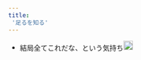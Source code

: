 ```yaml
---
title:
 '足るを知る'
---
```


- 結局全てこれだな、という気持ち<img src='https://scrapbox.io/api/pages/blu3mo-public/blu3mo/icon' alt='blu3mo.icon' height="19.5"/>
